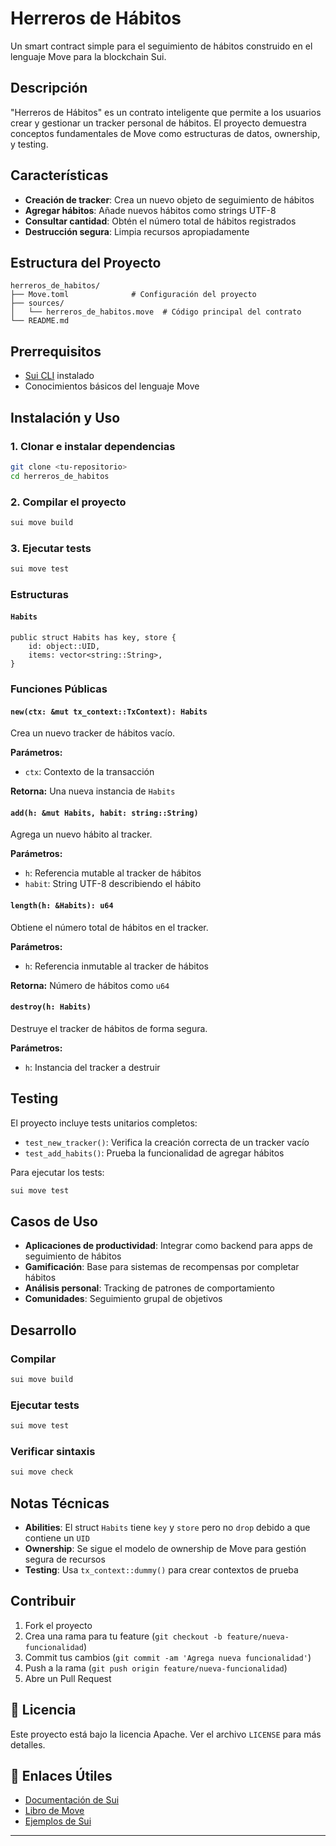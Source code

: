 # Herreros de Hábitos

Un smart contract simple para el seguimiento de hábitos construido en el lenguaje Move para la blockchain Sui.

## Descripción

"Herreros de Hábitos" es un contrato inteligente que permite a los usuarios crear y gestionar un tracker personal de hábitos. El proyecto demuestra conceptos fundamentales de Move como estructuras de datos, ownership, y testing.

## Características

- **Creación de tracker**: Crea un nuevo objeto de seguimiento de hábitos
- **Agregar hábitos**: Añade nuevos hábitos como strings UTF-8
- **Consultar cantidad**: Obtén el número total de hábitos registrados
- **Destrucción segura**: Limpia recursos apropiadamente

## Estructura del Proyecto

```
herreros_de_habitos/
├── Move.toml              # Configuración del proyecto
├── sources/
│   └── herreros_de_habitos.move  # Código principal del contrato
└── README.md
```

## Prerrequisitos

- [Sui CLI](https://docs.sui.io/guides/developer/getting-started/sui-install) instalado
- Conocimientos básicos del lenguaje Move

## Instalación y Uso

### 1. Clonar e instalar dependencias

```bash
git clone <tu-repositorio>
cd herreros_de_habitos
```

### 2. Compilar el proyecto

```bash
sui move build
```

### 3. Ejecutar tests

```bash
sui move test
```

### Estructuras

#### `Habits`
```move
public struct Habits has key, store {
    id: object::UID,
    items: vector<string::String>,
}
```

### Funciones Públicas

#### `new(ctx: &mut tx_context::TxContext): Habits`
Crea un nuevo tracker de hábitos vacío.

**Parámetros:**
- `ctx`: Contexto de la transacción

**Retorna:** Una nueva instancia de `Habits`

#### `add(h: &mut Habits, habit: string::String)`
Agrega un nuevo hábito al tracker.

**Parámetros:**
- `h`: Referencia mutable al tracker de hábitos
- `habit`: String UTF-8 describiendo el hábito

#### `length(h: &Habits): u64`
Obtiene el número total de hábitos en el tracker.

**Parámetros:**
- `h`: Referencia inmutable al tracker de hábitos

**Retorna:** Número de hábitos como `u64`

#### `destroy(h: Habits)`
Destruye el tracker de hábitos de forma segura.

**Parámetros:**
- `h`: Instancia del tracker a destruir
## Testing

El proyecto incluye tests unitarios completos:

- `test_new_tracker()`: Verifica la creación correcta de un tracker vacío
- `test_add_habits()`: Prueba la funcionalidad de agregar hábitos

Para ejecutar los tests:

```bash
sui move test
```

## Casos de Uso

- **Aplicaciones de productividad**: Integrar como backend para apps de seguimiento de hábitos
- **Gamificación**: Base para sistemas de recompensas por completar hábitos
- **Análisis personal**: Tracking de patrones de comportamiento
- **Comunidades**: Seguimiento grupal de objetivos

## Desarrollo

### Compilar
```bash
sui move build
```

### Ejecutar tests
```bash
sui move test
```

### Verificar sintaxis
```bash
sui move check
```

## Notas Técnicas

- **Abilities**: El struct `Habits` tiene `key` y `store` pero no `drop` debido a que contiene un `UID`
- **Ownership**: Se sigue el modelo de ownership de Move para gestión segura de recursos
- **Testing**: Usa `tx_context::dummy()` para crear contextos de prueba

## Contribuir

1. Fork el proyecto
2. Crea una rama para tu feature (`git checkout -b feature/nueva-funcionalidad`)
3. Commit tus cambios (`git commit -am 'Agrega nueva funcionalidad'`)
4. Push a la rama (`git push origin feature/nueva-funcionalidad`)
5. Abre un Pull Request

## 📄 Licencia

Este proyecto está bajo la licencia Apache. Ver el archivo `LICENSE` para más detalles.

## 🔗 Enlaces Útiles

- [Documentación de Sui](https://docs.sui.io/)
- [Libro de Move](https://move-language.github.io/move/)
- [Ejemplos de Sui](https://github.com/MystenLabs/sui/tree/main/examples)

---
